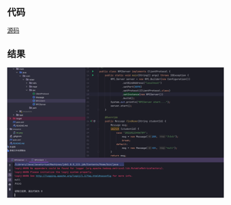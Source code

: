 ## 代码
[源码](../../bigdata-hadoop/src/main/java/reiser/rpc/RPCServer.java)

## 结果
![运行结果](../../resource/rpc.png) 